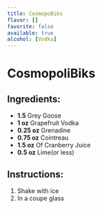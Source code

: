 ```yaml
---
title: CosmopoBiks
flavor: []
favorite: false
available: true
alcohol: [Vodka]
---
```

# CosmopoliBiks

## Ingredients:
- **1.5** Grey Goose
- **1 oz** Grapefruit Vodka
- **0.25 oz** Grenadine
- **0.75 oz** Cointreau
- **1.5 oz** Of Cranberry Juice
- **0.5 oz** Lime(or less)

## Instructions:
1. Shake with ice
2. In a coupe glass




